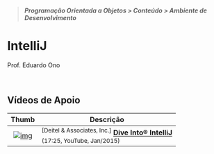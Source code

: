 > <h5>Programação Orientada a Objetos > Conteúdo > Ambiente de Desenvolvimento</h5>

# IntelliJ

Prof. Eduardo Ono

<br>

## Vídeos de Apoio

| Thumb | Descrição |
| :-: | --- |
| [![img](https://img.youtube.com/vi/dyvEg0sJ_3M/default.jpg)](https://www.youtube.com/watch?v=dyvEg0sJ_3M) | <sup>[Deitel & Associates, Inc.]</sup> [__Dive Into® IntelliJ__](https://www.youtube.com/watch?v=dyvEg0sJ_3M)<br><sub>(17:25, YouTube, Jan/2015)</sub>

<br>
